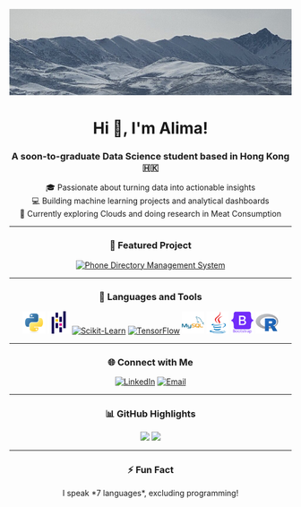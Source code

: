 <p align="center">
  <img src="./HeaderPic.jpeg" alt="Header" width="600" />
</p>



<h1 align="center">Hi 👋, I'm Alima!</h1>
<h3 align="center">A soon-to-graduate Data Science student based in Hong Kong 🇭🇰</h3>

<p align="center">
  🎓 Passionate about turning data into actionable insights<br>
  💻 Building machine learning projects and analytical dashboards<br>
  🌱 Currently exploring Clouds and doing research in Meat Consumption
</p>

<hr>

<h3 align="center">📂 Featured Project</h3>
<p align="center">
  <a href="https://github.com/alimanbg/Phone-Directory-Management-System" target="_blank">
    <img src="https://github-readme-stats.vercel.app/api/pin/?username=alimanbg&repo=Phone-Directory-Management-System&theme=dracula" alt="Phone Directory Management System" />
  </a>
</p>

<hr>

<h3 align="center">🧰 Languages and Tools</h3>
<p align="center">
  <a href="https://www.python.org"><img src="https://raw.githubusercontent.com/devicons/devicon/master/icons/python/python-original.svg" alt="Python" width="40" height="40" /></a>
  <a href="https://pandas.pydata.org/"><img src="https://raw.githubusercontent.com/devicons/devicon/master/icons/pandas/pandas-original.svg" alt="Pandas" width="40" height="40" /></a>
  <a href="https://scikit-learn.org/"><img src="https://upload.wikimedia.org/wikipedia/commons/0/05/Scikit_learn_logo_small.svg" alt="Scikit-Learn" width="40" height="40" /></a>
  <a href="https://www.tensorflow.org/"><img src="https://www.vectorlogo.zone/logos/tensorflow/tensorflow-icon.svg" alt="TensorFlow" width="40" height="40" /></a>
  <a href="https://www.mysql.com/"><img src="https://raw.githubusercontent.com/devicons/devicon/master/icons/mysql/mysql-original-wordmark.svg" alt="MySQL" width="40" height="40" /></a>
  <a href="https://www.java.com"><img src="https://raw.githubusercontent.com/devicons/devicon/master/icons/java/java-original.svg" alt="Java" width="40" height="40" /></a>
  <a href="https://getbootstrap.com"><img src="https://raw.githubusercontent.com/devicons/devicon/master/icons/bootstrap/bootstrap-plain-wordmark.svg" alt="Bootstrap" width="40" height="40" /></a>
  <a href="https://www.r-project.org/"><img src="https://raw.githubusercontent.com/devicons/devicon/master/icons/r/r-original.svg" alt="R" width="40" height="40" /></a>
</p>


<hr>

<h3 align="center">🌐 Connect with Me</h3>
<p align="center">
  <a href="https://linkedin.com/in/alimanurbegimbaeva"><img src="https://raw.githubusercontent.com/rahuldkjain/github-profile-readme-generator/master/src/images/icons/Social/linked-in-alt.svg" alt="LinkedIn" height="30" width="40" /></a>
  <a href="mailto:alimanurb@gmail.com"><img src="https://cdn-icons-png.flaticon.com/512/732/732200.png" alt="Email" height="30" width="40" /></a>
</p>

<hr>

<h3 align="center">📊 GitHub Highlights</h3>
<p align="center">
  <img src="https://github-readme-stats.vercel.app/api?username=alimanbg&show_icons=true&theme=dracula&hide_border=true" />
  <img src="https://github-readme-streak-stats.herokuapp.com/?user=alimanbg&theme=dracula&hide_border=true" />
</p>

<hr>

<h3 align="center">⚡ Fun Fact</h3>
<p align="center">
  I speak *7 languages*, excluding programming!
</p>
